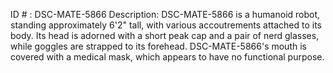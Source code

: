 ID # : DSC-MATE-5866
Description: DSC-MATE-5866 is a humanoid robot, standing approximately 6'2" tall, with various accoutrements attached to its body. Its head is adorned with a short peak cap and a pair of nerd glasses, while goggles are strapped to its forehead. DSC-MATE-5866's mouth is covered with a medical mask, which appears to have no functional purpose.